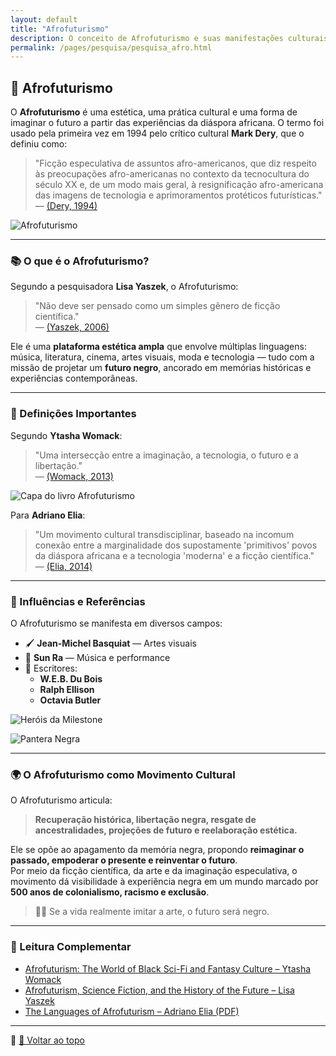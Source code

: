 ```yaml
---
layout: default
title: "Afrofuturismo"
description: O conceito de Afrofuturismo e suas manifestações culturais na ficção, arte e música.
permalink: /pages/pesquisa/pesquisa_afro.html
---
```


## 🌌 Afrofuturismo

O **Afrofuturismo** é uma estética, uma prática cultural e uma forma de imaginar o futuro a partir das experiências da diáspora africana. O termo foi usado pela primeira vez em 1994 pelo crítico cultural **Mark Dery**, que o definiu como:

> "Ficção especulativa de assuntos afro-americanos, que diz respeito às preocupações afro-americanas no contexto da tecnocultura do século XX e, de um modo mais geral, à resignificação afro-americana das imagens de tecnologia e aprimoramentos protéticos futurísticas."  
> — [(Dery, 1994)](https://www.jstor.org/stable/20719430?seq=1)

![Afrofuturismo](https://itxesco.github.io/assets/figuras/afro/afro_revolt.jpg)

---

### 📚 O que é o Afrofuturismo?

Segundo a pesquisadora **Lisa Yaszek**, o Afrofuturismo:

> "Não deve ser pensado como um simples gênero de ficção científica."  
> — [(Yaszek, 2006)](https://itxesco.github.io/assets/afrofuturismo/Afrofuturism_science_fiction_and_the_his.pdf)

Ele é uma **plataforma estética ampla** que envolve múltiplas linguagens: música, literatura, cinema, artes visuais, moda e tecnologia — tudo com a missão de projetar um **futuro negro**, ancorado em memórias históricas e experiências contemporâneas.

---

### 🧠 Definições Importantes

Segundo **Ytasha Womack**:

> "Uma intersecção entre a imaginação, a tecnologia, o futuro e a libertação."  
> — [(Womack, 2013)](https://itxesco.github.io/assets/afrofuturismo/The_Languages_of_Afrofuturism.pdf)

![Capa do livro Afrofuturismo](https://itxesco.github.io/assets/figuras/afro/capa_afrofuturismo.jpg)

Para **Adriano Elia**:

> "Um movimento cultural transdisciplinar, baseado na incomum conexão entre a marginalidade dos supostamente 'primitivos' povos da diáspora africana e a tecnologia 'moderna' e a ficção científica."  
> — [(Elia, 2014)](https://itxesco.github.io/assets/afrofuturismo/The_Languages_of_Afrofuturism.pdf)

---

### 🎨 Influências e Referências

O Afrofuturismo se manifesta em diversos campos:

- 🖌️ **Jean-Michel Basquiat** — Artes visuais  
- 🎷 **Sun Ra** — Música e performance  
- 📖 Escritores:  
  - **W.E.B. Du Bois**  
  - **Ralph Ellison**  
  - **Octavia Butler**

![Heróis da Milestone](https://itxesco.github.io/assets/figuras/afro/milestone.jpg)

![Pantera Negra](https://itxesco.github.io/assets/figuras/afro/blackpanther.jpg)

---

### 🌍 O Afrofuturismo como Movimento Cultural

O Afrofuturismo articula:

> **Recuperação histórica, libertação negra, resgate de ancestralidades, projeções de futuro e reelaboração estética.**

Ele se opõe ao apagamento da memória negra, propondo **reimaginar o passado, empoderar o presente e reinventar o futuro**.  
Por meio da ficção científica, da arte e da imaginação especulativa, o movimento dá visibilidade à experiência negra em um mundo marcado por **500 anos de colonialismo, racismo e exclusão**.

> ✊🏾 Se a vida realmente imitar a arte, o futuro será negro.

---

### 🔗 Leitura Complementar

- [Afrofuturism: The World of Black Sci-Fi and Fantasy Culture – Ytasha Womack](https://www.chicagoreviewpress.com/afrofuturism-products-9781613747964.php)  
- [Afrofuturism, Science Fiction, and the History of the Future – Lisa Yaszek](https://itxesco.github.io/assets/afrofuturismo/Afrofuturism_science_fiction_and_the_his.pdf)  
- [The Languages of Afrofuturism – Adriano Elia (PDF)](https://itxesco.github.io/assets/afrofuturismo/The_Languages_of_Afrofuturism.pdf)

---

📌 [🔼 Voltar ao topo](#top)
